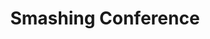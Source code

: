 ---
title: "Smashing Conference"
url: https://smashingconf.com/freiburg-2019/
location: "Freiburg, Germany"
start_date: 2019-09-09T08:00:00
end_date: 2019-09-10T18:00:00
zone: "Europe/Berlin"
hosts:
  - name: Rachel Andrew
    url: https://rachelandrew.co.uk/
    twitter: rachelandrew
judges:
  - name: Val Head
    url: https://valhead.com/
    twitter: vlh
  - name: Robyn Larsen
    url: http://www.robynlarsen.ca/
    twitter: robyn_larsen
  - name: Anna Migas
    url: http://www.webmus.es/
    twitter: szynszyliszys
sponsor: Microsoft Edge
pitches:
  - 50
  - 25
  - 48
  - 17
winners:
  judges: 48
  community: 25
---